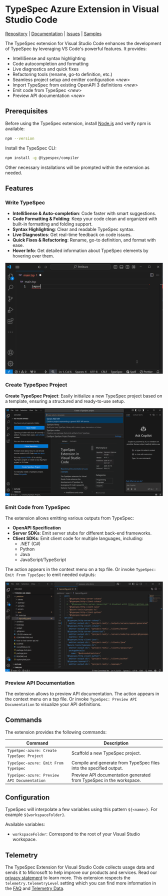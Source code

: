 # TypeSpec Azure Extension in Visual Studio Code

[Repository](https://github.com/microsoft/typespec) | [Documentation](https://typespec.io/docs) | [Issues](https://github.com/microsoft/typespec/issues) | [Samples](https://github.com/microsoft/typespec/tree/main/packages/samples/specs)

The TypeSpec extension for Visual Studio Code enhances the development of TypeSpec by leveraging VS Code's powerful features. It provides:

- IntelliSense and syntax highlighting
- Code autocompletion and formatting
- Live diagnostics and quick fixes
- Refactoring tools (rename, go-to definition, etc.)
- Seamless project setup and emitter configuration <_new_>
- Import TypeSpec from existing OpenAPI 3 definitions <_new_>
- Emit code from TypeSpec <_new_>
- Preview API documentation <_new_>

## Prerequisites

Before using the TypeSpec extension, install [Node.js](https://nodejs.org/en/download/) and verify npm is available:

```sh
npm --version
```

Install the TypeSpec CLI:

```sh
npm install -g @typespec/compiler
```

Other necessary installations will be prompted within the extension as needed.

## Features

### Write TypeSpec

- **IntelliSense & Auto-completion**: Code faster with smart suggestions.
- **Code Formatting & Folding**: Keep your code clean and organized with built-in formatting and folding support.
- **Syntax Highlighting**: Clear and readable TypeSpec syntax.
- **Live Diagnostics**: Get real-time feedback on code issues.
- **Quick Fixes & Refactoring**: Rename, go-to definition, and format with ease.
- **Hover Info**: Get detailed information about TypeSpec elements by hovering over them.

![vscode.gif](https://raw.githubusercontent.com/microsoft/typespec/main/website/src/content/docs/docs/images/vscode.gif)

### Create TypeSpec Project

**Create TypeSpec Project**: Easily initialize a new TypeSpec project based on a template, ensuring a structured and ready-to-use setup.

![vscode_project_scaffolding.gif](https://raw.githubusercontent.com/microsoft/typespec/main/website/src/content/docs/docs/images/vscode_project_scaffolding.gif)

### Emit Code from TypeSpec

The extension allows emitting various outputs from TypeSpec:

- **OpenAPI Specification**
- **Server SDKs**: Emit server stubs for different back-end frameworks.
- **Client SDKs**: Emit client code for multiple languages, including:
  - .NET (C#)
  - Python
  - Java
  - JavaScript/TypeScript

The action appears in the context menu on a tsp file. Or invoke `TypeSpec: Emit From TypeSpec` to emit needed outputs:

![vscode_tsp_to_server_stubs.gif](https://raw.githubusercontent.com/microsoft/typespec/main/website/src/content/docs/docs/images/vscode_tsp_to_server_stubs.gif)

### Preview API Documentation

The extension allows to preview API documentation. The action appears in the context menu on a tsp file. Or invoke `TypeSpec: Preview API Documentation` to visualize your API definitions.

<!--![vscode_preview_api_documentation.gif](https://raw.githubusercontent.com/microsoft/typespec/main/website/src/content/docs/docs/images/vscode_preview_api_documentation.gif)-->

## Commands

The extension provides the following commands:

| **Command**                                 | **Description**                                                     |
| ------------------------------------------- | ------------------------------------------------------------------- |
| `TypeSpec-azure: Create TypeSpec Project`   | Scaffold a new TypeSpec project.                                    |
| `TypeSpec-azure: Emit From TypeSpec`        | Compile and generate from TypeSpec files into the specified output. |
| `TypeSpec-azure: Preview API Documentation` | Preview API documentation generated from TypeSpec in the workspace. |

## Configuration

TypeSpec will interpolate a few variables using this pattern `${<name>}`. For example `${workspaceFolder}`.

Available variables:

- `workspaceFolder`: Correspond to the root of your Visual Studio workspace.

## Telemetry

The TypeSpec Extension for Visual Studio Code collects usage data and sends it to Microsoft to help improve our products and services. Read our [privacy statement](https://privacy.microsoft.com/privacystatement) to learn more. This extension respects the `telemetry.telemetryLevel` setting which you can find more information in the [FAQ](https://code.visualstudio.com/docs/supporting/faq#_how-to-disable-telemetry-reporting) and [Telemetry Data](https://aka.ms/typespec/vscexdata).
